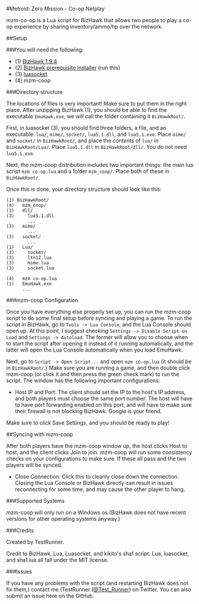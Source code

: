 #Metroid: Zero Mission - Co-op Netplay

mzm-co-op is a Lua script for BizHawk that allows two people to play a co-op experience by sharing inventory/ammo/hp over the network.

##Setup

###You will need the following:

* (1) [BizHawk 1.9.4](http://sourceforge.net/projects/bizhawk/files/BizHawk/BizHawk-1.9.4.zip/download)
* (2) [BizHawk prerequisite installer](http://sourceforge.net/projects/bizhawk/files/Prerequisites/bizhawk_prereqs_v1.1.zip/download) (run this)
* (3) [luasocket](http://files.luaforge.net/releases/luasocket/luasocket/luasocket-2.0.2/luasocket-2.0.2-lua-5.1.2-Win32-vc8.zip)
* (4) mzm-coop

###Directory structure

The locations of files is very important! Make sure to put them in the right place. After unzipping BizHawk (1), you should be able to find the executable `EmuHawk.exe`, we will call the folder containing it `BizHawkRoot/`.

First, in luasocket (3), you should find three folders, a file, and an executable: `lua/`, `mime/`, `socket/`, `lua5.1.dll`, and `lua5.1.exe`.
Place `mime/` and `socket/` in `BizHawkRoot/`, and place the *contents* of `lua/` in `BizHawkRoot/Lua/`. Place `lua5.1.dll` in `BizHawkRoot/dll/`. You do not need `lua5.1.exe`.

Next, the mzm-coop distribution includes two important things: the main lua script `mzm co-op.lua` and a folder `mzm_coop/`. Place both of these in `BizHawkRoot/`.

Once this is done, your directory structure should look like this:

```
(1) BizHawkRoot/ 
(4)   mzm_coop/
(1)   dll/
(3)     lua5.1.dll
        ...
(3)   mime/
        ...
(3)   socket/
        ...
(1)   Lua/
(3)     socket/
(3)     ltn12.lua
(3)     mime.lua
(3)     socket.lua

(4)   mzm co-op.lua
(1)   EmuHawk.exe
      ...
```

###mzm-coop Configuration

Once you have everything else properly set up, you can run the mzm-coop script to do some final setup before syncing and playing a game. To run the script in BizHawk, go to `Tools -> Lua Console`, and the Lua Console should open up. At this point, I suggest checking `Settings -> Disable Script on Load` and `Settings -> Autoload`. The former will allow you to choose when to start the script after opening it instead of it running automatically, and the latter will open the Lua Console automatically when you load EmuHawk.

Next, go to `Script -> Open Script...` and open `mzm co-op.lua` (it should be in `BizHawkRoot/`.) Make sure you are running a game, and then double click mzm-coop (or click it and then press the green check mark) to run the script. The window has the following important configurations:

* Host IP and Port: The client should set the IP to the host's IP address, and both players must choose the same port number. The host will have to have port forwarding enabled on this port, and will have to make sure their firewall is not blocking BizHawk. Google is your friend.

Make sure to click Save Settings, and you should be ready to play!


##Syncing with mzm-coop

After both players have the mzm-coop window up, the host clicks Host to host, and the client clicks Join to join. mzm-coop will run some consistency checks on your configurations to make sure. If these all pass and the two players will be synced.

* Close Connection: Click this to cleanly close down the connection. Closing the Lua Console or BizHawk directly can result in issues reconnecting for some time, and may cause the other player to hang.

###Supported Systems

mzm-coop will only run on a Windows os (BizHawk does not have recent versions for other operating systems anyway.)

###Credits

Created by TestRunner.

Credit to BizHawk, Lua, Luasocket, and kikito's sha1 script. Lua, luasocket, and sha1.lua all fall under the MIT license.

###Issues

If you have any problems with the script (and restarting BizHawk does not fix them,) contact me (TestRunner ([@Test_Runner](https://twitter.com/Test_Runner)) on Twitter. You can also submit an issue here on the GitHub.